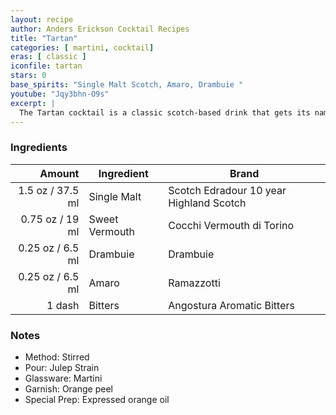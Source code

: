 ```yaml
---
layout: recipe
author: Anders Erickson Cocktail Recipes
title: "Tartan"
categories: [ martini, cocktail]
eras: [ classic ]
iconfile: tartan
stars: 0
base_spirits: "Single Malt Scotch, Amaro, Drambuie "
youtube: "Jqy3bhn-O9s"
excerpt: |
  The Tartan cocktail is a classic scotch-based drink that gets its name from its warm, rich colors and complex flavors, reminiscent of the iconic Scottish fabric.
---
```


### Ingredients

|  Amount | Ingredient     | Brand                                   |
| ------: | -------------- | --------------------------------------- |
|  1.5 oz / 37.5 ml | Single Malt    | Scotch Edradour 10 year Highland Scotch |
| 0.75 oz / 19 ml | Sweet Vermouth | Cocchi Vermouth di Torino               |
| 0.25 oz / 6.5 ml | Drambuie       | Drambuie                                |
| 0.25 oz / 6.5 ml | Amaro          | Ramazzotti                              |
|  1 dash | Bitters        | Angostura Aromatic Bitters              |

### Notes

- Method: Stirred
- Pour: Julep Strain
- Glassware: Martini
- Garnish: Orange peel
- Special Prep: Expressed orange oil
